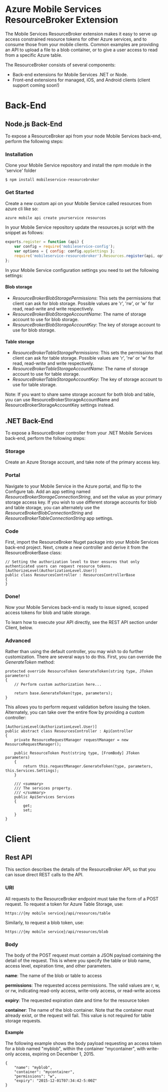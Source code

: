 Azure Mobile Services ResourceBroker Extension
====================================

The Mobile Services ResourceBroker extension makes it easy to serve up access constrained resource tokens for other Azure services, and to consume those from your mobile clients. Common examples are providing an API to upload a file to a blob container, or to give a user access to read from a specific Azure table.

The ResourceBroker consists of several components:

* Back-end extensions for Mobile Services .NET or Node.
* Front-end extensions for managed, iOS, and Android clients (client support coming soon!)

# Back-End #
## Node.js Back-End ##
To expose a ResourceBroker api from your node Mobile Services back-end, perform the following steps:

### Installation ###
Clone your Mobile Service repository and install the npm module in the 'service' folder

    $ npm install mobileservice-resourcebroker
    
### Get Started ###

Create a new custom api on your Mobile Service called resources from azure cli like so:
```js
azure mobile api create yourservice resources
```
In your Mobile Service repository update the resources.js script with the snippet as follows:
```js
exports.register = function (api) {
	var config = require('mobileservice-config');
	var options = { config: config.appSettings };
    require('mobileservice-resourcebroker').Resources.register(api, options);
};
```
In your Mobile Service configuration settings you need to set the following settings:

#### Blob storage ####
* _ResourceBrokerBlobStoragePermissions_: This sets the permissions that client can ask for blob storage. Possible values are 'r', 'rw', or 'w' for read, read-write and write respectively.
* _ResourceBrokerBlobStorageAccountName_: The name of storage account to use for blob storage.
* _ResourceBrokerBlobStorageAccountKey_: The key of storage account to use for blob storage.

#### Table storage ####
* _ResourceBrokerTableStoragePermissions_: This sets the permissions that client can ask for table storage. Possible values are 'r', 'rw' or 'w' for read, read-write and write respectively.
* _ResourceBrokerTableStorageAccountName_: The name of storage account to use for table storage.
* _ResourceBrokerTableStorageAccountKey_: The key of storage account to use for table storage.

Note: If you want to share same storage account for both blob and table, you can use ResourceBrokerStorageAccountName and ResourceBrokerStorageAccountKey settings instead.

## .NET Back-End ##
To expose a ResourceBroker controller from your .NET Mobile Services back-end, perform the following steps:

### Storage ###

Create an Azure Storage account, and take note of the primary access key.

### Portal ###

Navigate to your Mobile Service in the Azure portal, and flip to the Configure tab. Add an app setting named *ResourceBrokerStorageConnectionString*, and set the value as your primary storage access key. If you wish to use different storage accounts for blob and table storage, you can alternately use the *ResourceBrokerBlobConnectionString* and *ResourceBrokerTableConnectionString* app settings.

### Code ###

First, import the ResourceBroker Nuget package into your Mobile Services back-end project. Next, create a new controller and derive it from the ResourceBrokerBase class:
    
    // Setting the authorization level to User ensures that only authenticated users can request resource tokens.
    [AuthorizeLevel(AuthorizationLevel.User)]
    public class ResourcesController : ResourcesControllerBase
    {
    }

### Done! ###

Now your Mobile Services back-end is ready to issue signed, scoped access tokens for blob and table storage. 

To learn how to execute your API directly, see the REST API section under Client, below.

### Advanced ###

Rather than using the default controller, you may wish to do further customization. There are several ways to do this. First, you can override the *GenerateToken* method:

    protected override ResourceToken GenerateToken(string type, JToken parameters)
    {
        // Perform custom authorization here...

        return base.GenerateToken(type, parameters);
    }
  
This allows you to perform request validation before issuing the token. Alternately, you can take over the entire flow by providing a custom controller:

    [AuthorizeLevel(AuthorizationLevel.User)]
    public abstract class ResourcesController : ApiController
    {
        private ResourceRequestManager requestManager = new ResourceRequestManager();

        public ResourceToken Post(string type, [FromBody] JToken parameters)
        {
            return this.requestManager.GenerateToken(type, parameters, this.Services.Settings);
        }

        /// <summary>
        /// The services property.
        /// </summary>
        public ApiServices Services
        {
            get;
            set;
        }
    }


# Client #

## Rest API ##

This section describes the details of the ResourceBroker API, so that you can issue direct REST calls to the API.

### URI ###

All requests to the ResourceBroker endpoint must take the form of a POST request. To request a token for Azure Table Storage, use:

    https://{my mobile service}/api/resources/table

Similarly, to request a blob token, use:

    https://{my mobile service}/api/resources/blob

### Body ###

The body of the POST request must contain a JSON payload containing the detail of the request. This is where you specify the table or blob name, access level, expiration time, and other parameters.

**name**: The name of the blob or table to access

**permissions**: The requested access permissions. The valid values are r, w, or rw, indicating read-only access, write-only access, or read-write access

**expiry**: The requested expiration date and time for the resource token

**container**: The name of the blob container. Note that the container must already exist, or the request will fail. This value is not required for table storage requests.

#### Example ####

The following example shows the body payload requesting an access token for a blob named "myblob", within the container "mycontainer", with write-only access, expiring on December 1, 2015.

    {
	    "name": "myblob",
	    "container": "mycontainer",
	    "permissions": "w",
        "expiry": "2015-12-01T07:34:42-5:00Z"
	}
